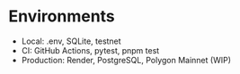 # Environments

- Local: .env, SQLite, testnet
- CI: GitHub Actions, pytest, pnpm test
- Production: Render, PostgreSQL, Polygon Mainnet (WIP)

